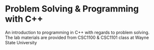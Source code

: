 # Problem Solving & Programming with C++
An introduction to programming in C++ with regards to problem solving.
The lab materials are provided from CSC1100 & CSC1101 class at Wayne State University
